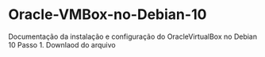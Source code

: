 # Oracle-VMBox-no-Debian-10
Documentação da instalação e configuração do OracleVirtualBox no Debian 10
Passo 1. Downlaod do arquivo
